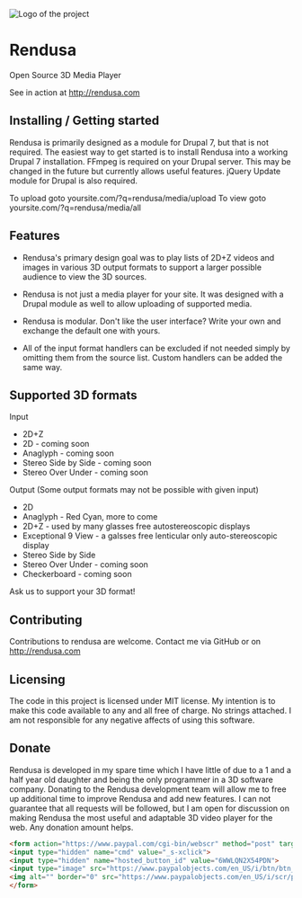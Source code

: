 ![Logo of the project](http://rendusa.com/sites/rendusa/files/rendusa.png)

# Rendusa
Open Source 3D Media Player

See in action at
http://rendusa.com

## Installing / Getting started

Rendusa is primarily designed as a module for Drupal 7, but that is not 
required. The easiest way to get started is to install Rendusa into a 
working Drupal 7 installation. FFmpeg is required on your Drupal server.
 This may be changed in the future but currently allows useful features. 
 jQuery Update module for Drupal is also required.

To upload goto yoursite.com/?q=rendusa/media/upload
To view goto   yoursite.com/?q=rendusa/media/all

## Features

* Rendusa's primary design goal was to play lists of 2D+Z videos and images 
in various 3D output formats to support a larger possible audience to view 
the 3D sources.

* Rendusa is not just a media player for your site. It was designed with a 
Drupal module as well to allow uploading of supported media.

* Rendusa is modular. Don't like the user interface? Write your own and 
exchange the default one with yours.

* All of the input format handlers can be excluded if not needed simply by 
omitting them from the source list. Custom handlers can be added the same 
way.

## Supported 3D formats

Input
* 2D+Z
* 2D                    - coming soon
* Anaglyph              - coming soon
* Stereo Side by Side   - coming soon
* Stereo Over Under     - coming soon

Output 
(Some output formats may not be possible with given input)
* 2D
* Anaglyph              - Red Cyan, more to come
* 2D+Z                  - used by many glasses free autostereoscopic displays
* Exceptional 9 View    - a galsses free lenticular only auto-stereoscopic display
* Stereo Side by Side
* Stereo Over Under     - coming soon
* Checkerboard          - coming soon

Ask us to support your 3D format!

## Contributing

Contributions to rendusa are welcome. Contact me via GitHub or on 
http://rendusa.com

## Licensing

The code in this project is licensed under MIT license. My intention is to 
make this code available to any and all free of charge. No strings attached. 
I am not responsible for any negative affects of using this software.

## Donate

Rendusa is developed in my spare time which I have little of due to a 1 and a half year old daughter and being the only programmer in a 3D software company. Donating to the Rendusa development team will allow me to free up additional time to improve Rendusa and add new features. I can not guarantee that all requests will be followed, but I am open for discussion on making Rendusa the most useful and adaptable 3D video player for the web. Any donation amount helps.

```html
<form action="https://www.paypal.com/cgi-bin/webscr" method="post" target="_top">
<input type="hidden" name="cmd" value="_s-xclick">
<input type="hidden" name="hosted_button_id" value="6WWLQN2X54PDN">
<input type="image" src="https://www.paypalobjects.com/en_US/i/btn/btn_donateCC_LG.gif" border="0" name="submit" alt="PayPal - The safer, easier way to pay online!">
<img alt="" border="0" src="https://www.paypalobjects.com/en_US/i/scr/pixel.gif" width="1" height="1">
</form>
```